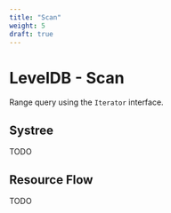 ```yaml
---
title: "Scan"
weight: 5
draft: true
---
```


# LevelDB - Scan

Range query using the `Iterator` interface.

## Systree

TODO

## Resource Flow

TODO

